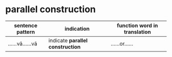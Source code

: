 # parallel construction

|sentence pattern|indication|function word in translation|
|-|-|-|
|……vā……vā|indicate **parallel construction**|……or……|
